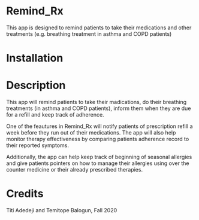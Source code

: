 # Remind_Rx
This app is designed to remind patients to take their medications and other treatments (e.g. breathing treatment in asthma and COPD patients)

# Installation

# Description
This app will remind patients to take their madications, do their breathing treatments (in asthma and COPD patients), inform them when they are due for a refill and keep track of adherence. 

One of the feautures in Remind_Rx will notify patients of prescription refill a week before they run out of their medications. The app will also help monitor therapy effectiveness by comparing patients adherence record to their reported symptoms.

Additionally, the app can help keep track of beginning of seasonal allergies and give patients pointers on how to manage their allergies using over the counter medicine or their already prescribed therapies.  

# Credits
Titi Adedeji and Temitope Balogun, Fall 2020
